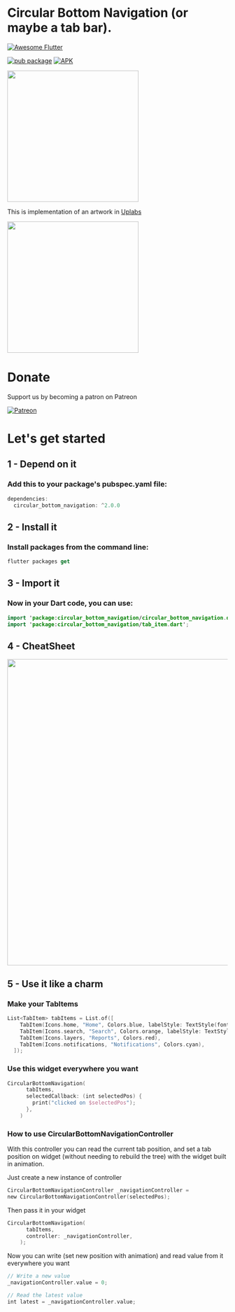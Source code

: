 # Circular Bottom Navigation (or maybe a tab bar).

<a href="https://github.com/Solido/awesome-flutter">
   <img alt="Awesome Flutter" src="https://img.shields.io/badge/Awesome-Flutter-blue.svg?longCache=true&style=flat-square" />
</a>

[![pub package](https://img.shields.io/pub/v/circular_bottom_navigation.svg)](https://pub.dartlang.org/packages/circular_bottom_navigation)
[![APK](https://img.shields.io/badge/APK-Demo-brightgreen.svg)](https://github.com/imaNNeoFighT/circular_bottom_navigation/raw/master/repo_files/CircularBottomNavExample-0.0.3.apk)

<img src="https://github.com/imaNNeoFighT/circular_bottom_navigation/raw/master/repo_files/images/uplabs_demo.gif" width="300">

This is implementation of an artwork in [Uplabs](https://www.uplabs.com/posts/bottom-tab)

<img src="https://github.com/imaNNeoFighT/circular_bottom_navigation/raw/master/repo_files/images/demo.gif" width="300">

# Donate

Support us by becoming a patron on Patreon

[![Patreon](https://c5.patreon.com/external/logo/become_a_patron_button.png)](https://www.patreon.com/imanneo)

# Let's get started

## 1 - Depend on it

### Add this to your package's pubspec.yaml file:

```kotlin
dependencies:
  circular_bottom_navigation: ^2.0.0
```

## 2 - Install it

### Install packages from the command line:

```kotlin
flutter packages get
```

## 3 - Import it

### Now in your Dart code, you can use:

```kotlin
import 'package:circular_bottom_navigation/circular_bottom_navigation.dart';
import 'package:circular_bottom_navigation/tab_item.dart';
```

## 4 - CheatSheet

<img src="https://github.com/imaNNeoFighT/circular_bottom_navigation/raw/master/repo_files/images/cheatsheet.jpg" width="700">

## 5 - Use it like a charm

### Make your TabItems

```kotlin
List<TabItem> tabItems = List.of([
    TabItem(Icons.home, "Home", Colors.blue, labelStyle: TextStyle(fontWeight: FontWeight.normal)),
    TabItem(Icons.search, "Search", Colors.orange, labelStyle: TextStyle(color: Colors.red, fontWeight: FontWeight.bold)),
    TabItem(Icons.layers, "Reports", Colors.red),
    TabItem(Icons.notifications, "Notifications", Colors.cyan),
  ]);
```

### Use this widget everywhere you want

```kotlin
CircularBottomNavigation(
      tabItems,
      selectedCallback: (int selectedPos) {
        print("clicked on $selectedPos");
      },
    )
```

### How to use CircularBottomNavigationController

With this controller you can read the current tab position, and set a tab position on widget (without needing to rebuild the tree) with the widget built in animation.

Just create a new instance of controller

```kotlin
CircularBottomNavigationController _navigationController =
new CircularBottomNavigationController(selectedPos);
```

Then pass it in your widget

```kotlin
CircularBottomNavigation(
      tabItems,
      controller: _navigationController,
    );
```

Now you can write (set new position with animation) and read value from it everywhere you want

```kotlin
// Write a new value
_navigationController.value = 0;

// Read the latest value
int latest = _navigationController.value;
```
